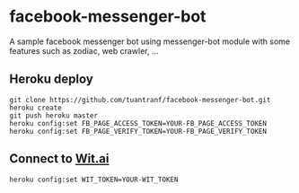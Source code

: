 # facebook-messenger-bot
A sample facebook messenger bot using messenger-bot module with some features such as zodiac, web crawler, ...

## Heroku deploy
```
git clone https://github.com/tuantranf/facebook-messenger-bot.git
heroku create
git push heroku master
heroku config:set FB_PAGE_ACCESS_TOKEN=YOUR-FB_PAGE_ACCESS_TOKEN
heroku config:set FB_PAGE_VERIFY_TOKEN=YOUR-FB_PAGE_VERIFY_TOKEN
```

## Connect to [Wit.ai](https://wit.ai/)
```
heroku config:set WIT_TOKEN=YOUR-WIT_TOKEN
```